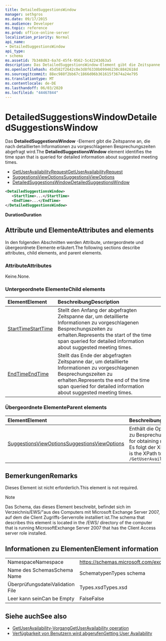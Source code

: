 ```yaml
---
title: DetailedSuggestionsWindow
manager: sethgros
ms.date: 09/17/2015
ms.audience: Developer
ms.topic: reference
ms.prod: office-online-server
localization_priority: Normal
api_name:
- DetailedSuggestionsWindow
api_type:
- schema
ms.assetid: 7b348d63-6a7d-45f4-9562-5c42243d63a5
description: Das DetailedSuggestionsWindow-Element gibt die Zeitspanne an, die nach detaillierten Informationen zu vorgeschlagenen Besprechungszeiten abgefragt wird.
ms.openlocfilehash: 45d582f2642c0e3d8f6330b09946230c8842618d
ms.sourcegitcommit: 88ec988f2bb67c1866d06b361615f3674a24e795
ms.translationtype: MT
ms.contentlocale: de-DE
ms.lasthandoff: 06/03/2020
ms.locfileid: "44467844"
---
```

# <a name="detailedsuggestionswindow"></a><span data-ttu-id="2ef9e-103">DetailedSuggestionsWindow</span><span class="sxs-lookup"><span data-stu-id="2ef9e-103">DetailedSuggestionsWindow</span></span>

<span data-ttu-id="2ef9e-104">Das **DetailedSuggestionsWindow** -Element gibt die Zeitspanne an, die nach detaillierten Informationen zu vorgeschlagenen Besprechungszeiten abgefragt wird.</span><span class="sxs-lookup"><span data-stu-id="2ef9e-104">The **DetailedSuggestionsWindow** element identifies the time span that is queried for detailed information about suggested meeting times.</span></span> 
  
- [<span data-ttu-id="2ef9e-105">GetUserAvailabilityRequest</span><span class="sxs-lookup"><span data-stu-id="2ef9e-105">GetUserAvailabilityRequest</span></span>](getuseravailabilityrequest.md) 
- [<span data-ttu-id="2ef9e-106">SuggestionsViewOptions</span><span class="sxs-lookup"><span data-stu-id="2ef9e-106">SuggestionsViewOptions</span></span>](suggestionsviewoptions.md) 
- [<span data-ttu-id="2ef9e-107">DetailedSuggestionsWindow</span><span class="sxs-lookup"><span data-stu-id="2ef9e-107">DetailedSuggestionsWindow</span></span>](detailedsuggestionswindow.md)
  
```xml
<DetailedSuggestionsWindow>
   <StartTime>...</StartTime>
   <EndTime>...</EndTime>
</DetailedSuggestionsWindow>
```

 <span data-ttu-id="2ef9e-108">**Duration**</span><span class="sxs-lookup"><span data-stu-id="2ef9e-108">**Duration**</span></span>
## <a name="attributes-and-elements"></a><span data-ttu-id="2ef9e-109">Attribute und Elemente</span><span class="sxs-lookup"><span data-stu-id="2ef9e-109">Attributes and elements</span></span>

<span data-ttu-id="2ef9e-110">In den folgenden Abschnitten werden Attribute, untergeordnete und übergeordnete Elemente erläutert.</span><span class="sxs-lookup"><span data-stu-id="2ef9e-110">The following sections describe attributes, child elements, and parent elements.</span></span>
  
### <a name="attributes"></a><span data-ttu-id="2ef9e-111">Attribute</span><span class="sxs-lookup"><span data-stu-id="2ef9e-111">Attributes</span></span>

<span data-ttu-id="2ef9e-112">Keine.</span><span class="sxs-lookup"><span data-stu-id="2ef9e-112">None.</span></span>
  
### <a name="child-elements"></a><span data-ttu-id="2ef9e-113">Untergeordnete Elemente</span><span class="sxs-lookup"><span data-stu-id="2ef9e-113">Child elements</span></span>

|<span data-ttu-id="2ef9e-114">**Element**</span><span class="sxs-lookup"><span data-stu-id="2ef9e-114">**Element**</span></span>|<span data-ttu-id="2ef9e-115">**Beschreibung**</span><span class="sxs-lookup"><span data-stu-id="2ef9e-115">**Description**</span></span>|
|:-----|:-----|
|[<span data-ttu-id="2ef9e-116">StartTime</span><span class="sxs-lookup"><span data-stu-id="2ef9e-116">StartTime</span></span>](starttime.md) <br/> |<span data-ttu-id="2ef9e-117">Stellt den Anfang der abgefragten Zeitspanne dar, um detaillierte Informationen zu vorgeschlagenen Besprechungszeiten zu erhalten.</span><span class="sxs-lookup"><span data-stu-id="2ef9e-117">Represents the start of the time span queried for detailed information about suggested meeting times.</span></span>  <br/> |
|[<span data-ttu-id="2ef9e-118">EndTime</span><span class="sxs-lookup"><span data-stu-id="2ef9e-118">EndTime</span></span>](endtime.md) <br/> |<span data-ttu-id="2ef9e-119">Stellt das Ende der abgefragten Zeitspanne dar, um detaillierte Informationen zu vorgeschlagenen Besprechungszeiten zu erhalten.</span><span class="sxs-lookup"><span data-stu-id="2ef9e-119">Represents the end of the time span queried for detailed information about suggested meeting times.</span></span>  <br/> |
   
### <a name="parent-elements"></a><span data-ttu-id="2ef9e-120">Übergeordnete Elemente</span><span class="sxs-lookup"><span data-stu-id="2ef9e-120">Parent elements</span></span>

|<span data-ttu-id="2ef9e-121">**Element**</span><span class="sxs-lookup"><span data-stu-id="2ef9e-121">**Element**</span></span>|<span data-ttu-id="2ef9e-122">**Beschreibung**</span><span class="sxs-lookup"><span data-stu-id="2ef9e-122">**Description**</span></span>|
|:-----|:-----|
|[<span data-ttu-id="2ef9e-123">SuggestionsViewOptions</span><span class="sxs-lookup"><span data-stu-id="2ef9e-123">SuggestionsViewOptions</span></span>](suggestionsviewoptions.md) <br/> |<span data-ttu-id="2ef9e-124">Enthält die Optionen zum Abrufen von Informationen zu Besprechungs Vorschlägen.</span><span class="sxs-lookup"><span data-stu-id="2ef9e-124">Contains the options for obtaining meeting suggestion information.</span></span>  <br/> <span data-ttu-id="2ef9e-125">Es folgt der XPath für dieses Element:</span><span class="sxs-lookup"><span data-stu-id="2ef9e-125">The following is the XPath to this element:</span></span>  <br/>  `/GetUserAvailabilityRequest/SuggestionViewOptions` <br/> |
   
## <a name="remarks"></a><span data-ttu-id="2ef9e-126">Bemerkungen</span><span class="sxs-lookup"><span data-stu-id="2ef9e-126">Remarks</span></span>

<span data-ttu-id="2ef9e-127">Dieses Element ist nicht erforderlich.</span><span class="sxs-lookup"><span data-stu-id="2ef9e-127">This element is not required.</span></span>
  
> [!NOTE]
> <span data-ttu-id="2ef9e-128">Das Schema, das dieses Element beschreibt, befindet sich im Verzeichnis/EWS/"aus des Computers mit Microsoft Exchange Server 2007, auf dem die Client Zugriffs-Serverrolle installiert ist.</span><span class="sxs-lookup"><span data-stu-id="2ef9e-128">The schema that describes this element is located in the /EWS/ directory of the computer that is running MicrosoftExchange Server 2007 that has the Client Access server role installed.</span></span> 
  
## <a name="element-information"></a><span data-ttu-id="2ef9e-129">Informationen zu Elementen</span><span class="sxs-lookup"><span data-stu-id="2ef9e-129">Element information</span></span>

|||
|:-----|:-----|
|<span data-ttu-id="2ef9e-130">Namespace</span><span class="sxs-lookup"><span data-stu-id="2ef9e-130">Namespace</span></span>  <br/> |https://schemas.microsoft.com/exchange/services/2006/types  <br/> |
|<span data-ttu-id="2ef9e-131">Name des Schemas</span><span class="sxs-lookup"><span data-stu-id="2ef9e-131">Schema Name</span></span>  <br/> |<span data-ttu-id="2ef9e-132">Schematypen</span><span class="sxs-lookup"><span data-stu-id="2ef9e-132">Types schema</span></span>  <br/> |
|<span data-ttu-id="2ef9e-133">Überprüfungsdatei</span><span class="sxs-lookup"><span data-stu-id="2ef9e-133">Validation File</span></span>  <br/> |<span data-ttu-id="2ef9e-134">Types.xsd</span><span class="sxs-lookup"><span data-stu-id="2ef9e-134">Types.xsd</span></span>  <br/> |
|<span data-ttu-id="2ef9e-135">Leer kann sein</span><span class="sxs-lookup"><span data-stu-id="2ef9e-135">Can be Empty</span></span>  <br/> |<span data-ttu-id="2ef9e-136">False</span><span class="sxs-lookup"><span data-stu-id="2ef9e-136">False</span></span>  <br/> |
   
## <a name="see-also"></a><span data-ttu-id="2ef9e-137">Siehe auch</span><span class="sxs-lookup"><span data-stu-id="2ef9e-137">See also</span></span>

- [<span data-ttu-id="2ef9e-138">GetUserAvailability-Vorgang</span><span class="sxs-lookup"><span data-stu-id="2ef9e-138">GetUserAvailability operation</span></span>](getuseravailability-operation.md)
- [<span data-ttu-id="2ef9e-139">Verfügbarkeit von Benutzern wird abgerufen</span><span class="sxs-lookup"><span data-stu-id="2ef9e-139">Getting User Availability</span></span>](https://msdn.microsoft.com/library/d4133fcb-9b0f-4e6b-aadf-a389da83516a%28Office.15%29.aspx)

